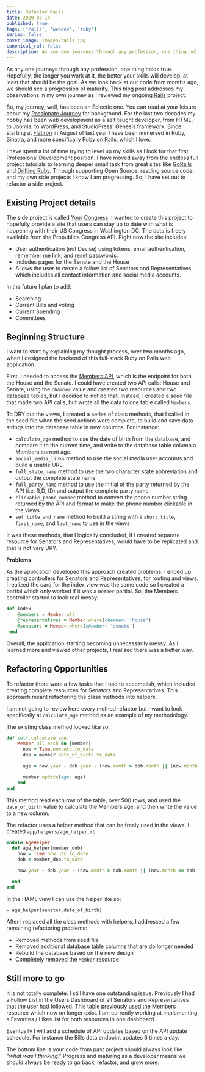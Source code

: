 ```yaml
---
title: Refactor Rails
date: 2020-08-14
published: true
tags: ['rails', 'webdev', 'ruby']
series: false
cover_image: images/rails.jpg
canonical_rul: false
description: As any one journeys through any profession, one thing holds true. Hopefully, the longer you work at it, the better your skills will develop, at least that should be the goal. As we look back at our code from months ago, we should see a progression of maturity.
---
```

As any one journeys through any profession, one thing holds true. Hopefully, the longer you work at it, the better your skills will develop, at least that should be the goal. As we look back at our code from months ago, we should see a progression of maturity. This blog post addresses my observations in my own journey as I reviewed my ongoing [Rails][RAILS] project.

So, my journey, well, has been an Eclectic one. You can read at your leisure about my [Passionate Journey][JOURNEY] for background. For the last two decades my hobby has been web development as a self taught developer, from HTML, to Joomla, to WordPress, and StudioPress' Genesis framework. Since starting at [Flatiron][] in August of last year I have been immersed in Ruby, Sinatra, and more specifically Ruby on Rails, which I love.

I have spent a lot of time trying to level up my skills as I look for that first Professional Development position. I have moved away from the endless full project tutorials to learning deeper small task from great sites like [GoRails][GORAILS] and [Drifting Ruby][DRIFT]. Through supporting Open Source, reading source code, and my own side projects I know I am progressing. So, I have set out to refactor a side project.

## Existing Project details
The side project is called [Your Congress][CONGRESS]. I wanted to create this project to hopefully provide a site that users can stay up to date with what is happening with their US Congress in Washington DC. The data is freely available from the Propublica Congress API. Right now the site includes:
- User authentication (not Devise) using tokens, email authentication, remember me link, and reset passwords.
- Includes pages for the Senate and the House
- Allows the user to create a follow list of Senators and Representatives, which includes all contact information and social media accounts.

In the future I plan to add:
- Searching
- Current Bills and voting
- Current Spending
- Committees

## Beginning Structure
I want to start by explaining my thought process, over two months ago, when I designed the backend of this full-stack Ruby on Rails web application.

First, I needed to access the [Members API][MEMBERS], which is the endpoint for both the House and the Senate. I could have created two API calls: House and Senate, using the `chamber` value and created two resources and two database tables, but I decided to not do that. Instead, I created a seed file that made two API calls, but wrote all the data to one table called `Members`.

To DRY out the views, I created a series of class methods, that I called in the seed file when the seed actions were complete, to build and save data strings into the database table in new columns. For instance:
- `calculate_age` method to use the date of birth from the database, and compare it to the current time, and write to the database table column a Members current age.
- `social_media_links` method to use the social media user accounts and build a usable URL
- `full_state_name` method to use the two character state abbreviation and output the complete state name
- `full_party_name` method to use the initial of the party returned by the API (i.e. R,D, ID) and output the complete party name
- `clickable_phone_number` method to convert the phone number string returned by the API and format to make the phone number clickable in the views
- `set_title_and_name` method to build a string with a `short_title`, `first_name`, and `last_name` to use in the views

It was these methods, that I logically concluded, if I created separate resource for Senators and Representatives, would have to be replicated and that is not very DRY.

**Problems**

As the application developed this approach created problems. I ended up creating controllers for Senators and Representatives, for routing and views. I realized the card for the index view was the same code so I created a partial which only worked if it was a `member` partial. So, the Members controller started to look real messy:
```ruby
def index
    @members = Member.all
    @representatives = Member.where(chamber: 'house')
    @senators = Member.where(chamber: 'senate')
 end
```
Overall, the application starting becoming unnecessarily messy. As I learned more and viewed other projects, I realized there was a better way.

## Refactoring Opportunities
To refactor there were a few tasks that I had to accomplish, which included creating complete resources for Senators and Representatives. This approach meant refactoring the class methods into helpers.

I am not going to review here every method refactor but I want to look specifically at `calculate_age` method as an example of my methodology.

The existing class method looked like so:
```ruby
def self.calculate_age
    Member.all.each do |member|
      now = Time.now.utc.to_date
      dob = member.date_of_birth.to_date

      age = now.year - dob.year - (now.month > dob.month || (now.month == dob.month && now.day >= dob.day) ? 0 : 1)

      member.update(age: age)
    end
end
```
This method read each row of the table, over 500 rows, and used the `date_of_birth` value to calculate the Members age, and then write the value to a new column.

The refactor uses a helper method that can be freely used in the views. I created `app/helpers/age_helper.rb`:
```ruby
module AgeHelper
  def age_helper(member_dob)
    now = Time.now.utc.to_date
    dob = member_dob.to_date

    now.year - dob.year - (now.month > dob.month || (now.month == dob.month && now.day >= dob.day) ? 0 : 1)

  end
end
```
In the HAML view I can use the helper like so:
```
= age_helper(senator.date_of_birth)
```
After I replaced all the class methods with helpers, I addressed a few remaining refactoring problems:
- Removed methods from seed file
- Removed additional database table columns that are do longer needed
- Rebuild the database based on the new design
- Completely removed the `Member` resource

## Still more to go
It is not totally complete. I still have one outstanding issue. Previously I had a Follow List in the Users Dashboard of all Senators and Representatives that the user had followed. This table previously used the Members resource which now on longer exist. I am currently working at implementing a Favorites / Likes list for both resources in one dashboard.

Eventually I will add a schedule of API updates based on the API update schedule. For instance the Bills data endpoint updates 6 times a day.

The bottom line is your code from past project should always look like "*what was I thinking*." Progress and maturing as a developer means we should always be ready to go back, refactor, and grow more.



[RAILS]: https://rubyonrails.org/
[JOURNEY]: passionate-journey.md
[FLATIRON]: https://flatironschool.com/
[GORAILS]: https://gorails.com/
[DRIFT]: https://www.driftingruby.com/
[CONGRESS]: https://yourcongress.co
[MEMBERS]: https://projects.propublica.org/api-docs/congress-api/members/
